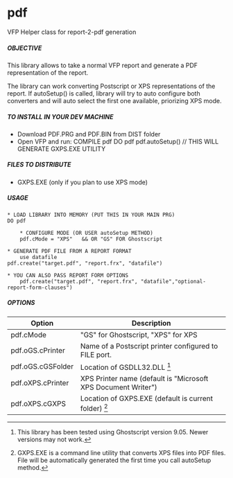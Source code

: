 # pdf
VFP Helper class for report-2-pdf generation


##### OBJECTIVE
This library allows to take a normal VFP report and
generate a PDF representation of the report.

The library can work converting Postscript or XPS 
representations of the report. If autoSetup() is
called, library will try to auto configure both
converters and will auto select the first one
available, priorizing XPS mode.


##### TO INSTALL IN YOUR DEV MACHINE
* Download PDF.PRG and PDF.BIN from DIST folder
* Open VFP and run:
    COMPILE pdf
    DO pdf
		pdf.autoSetup()   // THIS WILL GENERATE GXPS.EXE UTILITY

##### FILES TO DISTRIBUTE 
* GXPS.EXE (only if you plan to use XPS mode)


##### USAGE
    * LOAD LIBRARY INTO MEMORY (PUT THIS IN YOUR MAIN PRG)
    DO pdf
    
		* CONFIGURE MODE (OR USER autoSetup METHOD)
		pdf.cMode = "XPS"   && OR "GS" FOR Ghostscript 
		
    * GENERATE PDF FILE FROM A REPORT FORMAT
		use datafile
    pdf.create("target.pdf", "report.frx", "datafile")
		
    * YOU CAN ALSO PASS REPORT FORM OPTIONS 
		pdf.create("target.pdf", "report.frx", "datafile","optional-report-form-clauses")


##### OPTIONS
|Option|Description|
|------|-----------|
pdf.cMode|"GS" for Ghostscript, "XPS" for XPS
pdf.oGS.cPrinter|Name of a Postscript printer configured to FILE port.
pdf.oGS.cGSFolder|Location of GSDLL32.DLL [^1]
pdf.oXPS.cPrinter|XPS Printer name (default is "Microsoft XPS Document Writer")
pdf.oXPS.cGXPS|Location of GXPS.EXE (default is current folder) [^2]

[^1]: This library has been tested using Ghostscript version 9.05.  Newer versions may not work.
[^2]: GXPS.EXE is a command line utility that converts XPS files into PDF files.  File will be automatically generated the first time you call autoSetup method.

